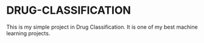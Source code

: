 # DRUG-CLASSIFICATION
This is my simple project in Drug Classification. It is one of my best machine learning projects.
